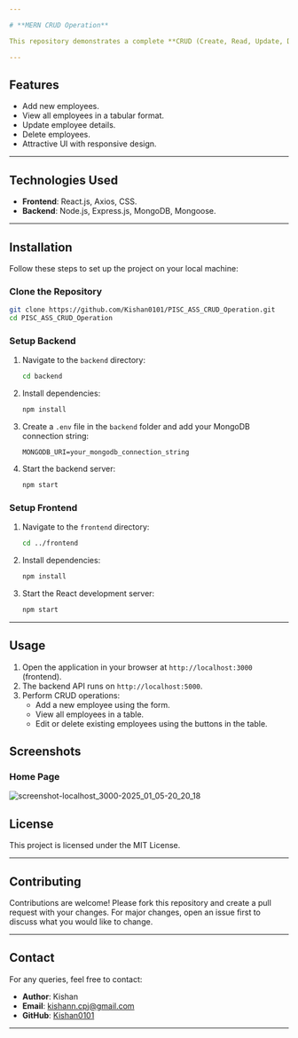 ```yaml
---

# **MERN CRUD Operation**

This repository demonstrates a complete **CRUD (Create, Read, Update, Delete)** application using the **MERN stack** (MongoDB, Express.js, React, Node.js). The application allows managing employee details, including their name, email, and position, with an attractive user interface.

---
```


## **Features**

- Add new employees.
- View all employees in a tabular format.
- Update employee details.
- Delete employees.
- Attractive UI with responsive design.

---

## **Technologies Used**

- **Frontend**: React.js, Axios, CSS.
- **Backend**: Node.js, Express.js, MongoDB, Mongoose.

---

## **Installation**

Follow these steps to set up the project on your local machine:

### **Clone the Repository**
```bash
git clone https://github.com/Kishan0101/PISC_ASS_CRUD_Operation.git
cd PISC_ASS_CRUD_Operation
```

### **Setup Backend**
1. Navigate to the `backend` directory:
   ```bash
   cd backend
   ```
2. Install dependencies:
   ```bash
   npm install
   ```
3. Create a `.env` file in the `backend` folder and add your MongoDB connection string:
   ```env
   MONGODB_URI=your_mongodb_connection_string
   ```
4. Start the backend server:
   ```bash
   npm start
   ```

### **Setup Frontend**
1. Navigate to the `frontend` directory:
   ```bash
   cd ../frontend
   ```
2. Install dependencies:
   ```bash
   npm install
   ```
3. Start the React development server:
   ```bash
   npm start
   ```

---

## **Usage**

1. Open the application in your browser at `http://localhost:3000` (frontend).
2. The backend API runs on `http://localhost:5000`.
3. Perform CRUD operations:
   - Add a new employee using the form.
   - View all employees in a table.
   - Edit or delete existing employees using the buttons in the table.

## **Screenshots**

### Home Page
![screenshot-localhost_3000-2025_01_05-20_20_18](https://github.com/user-attachments/assets/8bbc9b17-c3aa-40f0-a987-b7b62fb68f16)


## **License**

This project is licensed under the MIT License.

---

## **Contributing**

Contributions are welcome! Please fork this repository and create a pull request with your changes. For major changes, open an issue first to discuss what you would like to change.

---

## **Contact**

For any queries, feel free to contact:

- **Author**: Kishan
- **Email**: [kishann.cpj@gmail.com](mailto:kishann.cpj@gmail.com)
- **GitHub**: [Kishan0101](https://github.com/Kishan0101)

---
